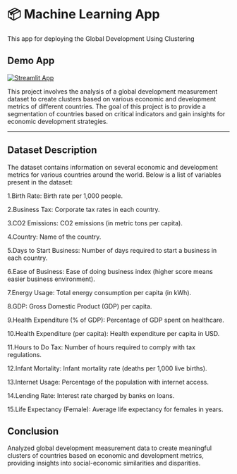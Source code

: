 # 📦 Machine Learning App 
This app for deploying the Global Development Using Clustering

## Demo App

[![Streamlit App](https://static.streamlit.io/badges/streamlit_badge_black_white.svg)](https://cluster-deploy2.streamlit.app/)

This project involves the analysis of a global development measurement dataset to create clusters based on various economic and development metrics of different countries. The goal of this project is to provide a segmentation of countries based on critical indicators and gain insights for economic development strategies.

------------------------------------------------------------------------------------------------------------------------------------------------------------------

## Dataset Description

The dataset contains information on several economic and development metrics for various countries around the world. Below is a list of variables present in the dataset:

1.Birth Rate: Birth rate per 1,000 people.

2.Business Tax: Corporate tax rates in each country.

3.CO2 Emissions: CO2 emissions (in metric tons per capita).

4.Country: Name of the country.

5.Days to Start Business: Number of days required to start a business in each country.

6.Ease of Business: Ease of doing business index (higher score means easier business environment).

7.Energy Usage: Total energy consumption per capita (in kWh).

8.GDP: Gross Domestic Product (GDP) per capita.

9.Health Expenditure (% of GDP): Percentage of GDP spent on healthcare.

10.Health Expenditure (per capita): Health expenditure per capita in USD.

11.Hours to Do Tax: Number of hours required to comply with tax regulations.

12.Infant Mortality: Infant mortality rate (deaths per 1,000 live births).

13.Internet Usage: Percentage of the population with internet access.

14.Lending Rate: Interest rate charged by banks on loans.

15.Life Expectancy (Female): Average life expectancy for females in years.

## Conclusion

Analyzed global development measurement data to create meaningful clusters of countries based on 
economic and development metrics, providing insights into social-economic similarities and 
disparities.

